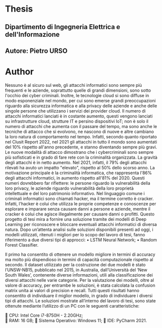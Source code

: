 ﻿# Thesis
 
 ## Dipartimento di Ingegneria Elettrica e dell'Informazione
 
 ## Autore: Pietro URSO
 
 
 # Author
 
Nessuno è al sicuro sul web, gli attacchi informatici sono sempre più frequenti e le aziende, soprattutto quelle di grandi dimensioni, sono sotto l'occhio dei cyber criminali. 
Inoltre, le tecnologie cloud si sono diffuse in modo esponenziale nel mondo, per cui sono emerse grandi preoccupazioni riguardo alla sicurezza informatica e alla privacy delle aziende e anche delle singole persone che utilizzano i servizi dei provider cloud. Il numero di attacchi informatici lanciati è in costante aumento, questi vengono lanciati su infrastrutture cloud, strutture IT e persino dispositivi IoT; non è solo il numero di attacchi che aumenta con il passare del tempo, ma sono anche le tecniche di attacco che si evolvono, ne nascono di nuove e altre cambiano la loro natura di comportamento nel tempo. 
Infatti, secondo quanto riportato nel Clusit Report 2022, nel 2021 gli attacchi in tutto il mondo sono aumentati del 10% rispetto all'anno precedente, e stanno diventando sempre più gravi. Le nuove modalità di attacco dimostrano che i cybercriminali sono sempre più sofisticati e in grado di fare rete con la criminalità organizzata. La gravità degli attacchi è in netto aumento. Nel 2021, infatti, il 79% degli attacchi rilevati ha avuto un impatto "elevato", rispetto al 50% dello scorso anno. La motivazione principale è la criminalità informatica, che rappresenta l'86% degli attacchi informatici, in aumento rispetto all'81% del 2020. Questi numeri dovrebbero far riflettere: le persone riguardo la vulnerabilità della loro privacy, le aziende riguardo vulnerabilità della loro proprietà intellettuale e del loro patrimonio informativo. 
Nel linguaggio comune i criminali informatici sono chiamati hacker, ma il termine corretto è cracker. Infatti, l'hacker è colui che utilizza le proprie competenze e conoscenze per esplorare e imparare senza causare danni a persone e aziende, mentre il cracker è colui che agisce illegalmente per causare danni o profitti. 
Questo progetto di tesi mira a fornire una soluzione tramite dei modelli di Deep Learning per riconoscere e bloccare eventuali attacchi informatici di diversa natura. Dopo un’attenta analisi sulle soluzioni disponibili presenti ad oggi, i modelli utilizzati, ritenuti i migliori per lo scopo del lavoro di tesi, fanno riferimento a due diversi tipi di approcci:
  •	LSTM Neural Network;
  •	Random Forest Classifier. 

Il primo ha consentito di ottenere un modello migliore in termini di accuracy ma molto più dispendioso in termini di capacità computazionale rispetto al secondo. 
Il dataset utilizzato per la costruzione dei due modelli è stato l’UNSW-NB15, pubblicato nel 2015, in Australia, dall’Università del ‘New South Wales’, contenente diverse informazioni, utili alla classificazione dei diversi attacchi nelle varie categorie.
Per la valutazione dei modelli, oltre al valore di accuracy, per entrambe le soluzioni, è stata calcolata la confusion matrix unita ai valori di precision e recall. Tutti questi risultati hanno consentito di individuare il miglior modello, in grado di individuare i diversi tipi di attacchi.
Le soluzioni mostrate all’interno del lavoro di tesi, sono state ottenute mediante l’utilizzo di un PC con le seguenti caratteristiche:

  	CPU: Intel Core i7-8750H - 2.20GHz;   
  	RAM: 16 GB;
  	Sistema Operativo: Windows 11;
  	IDE: PyCharm 2021.
